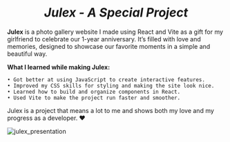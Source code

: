 <h1 align="center"><strong><em>Julex - A Special Project</em></strong></h1>

**Julex** is a photo gallery website I made using React and Vite as a gift for my girlfriend to celebrate our 1-year anniversary. It’s filled with love and memories, designed to showcase our favorite moments in a simple and beautiful way.

**What I learned while making Julex:**

    • Got better at using JavaScript to create interactive features.
    • Improved my CSS skills for styling and making the site look nice.
    • Learned how to build and organize components in React.
    • Used Vite to make the project run faster and smoother.

Julex is a project that means a lot to me and shows both my love and my progress as a developer. ❤️

![julex_presentation](https://github.com/user-attachments/assets/d2b1b5f7-3833-4c16-9fca-491389ec312a)






